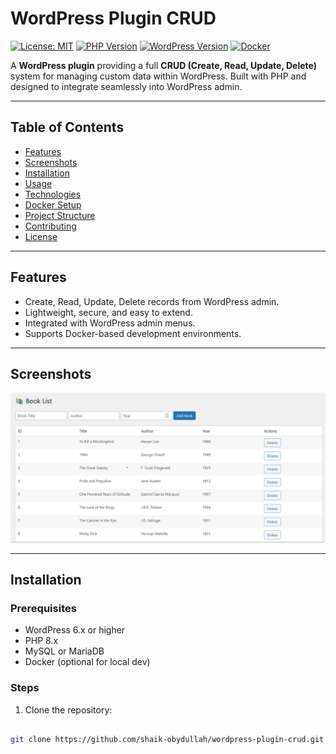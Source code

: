 # WordPress Plugin CRUD

[![License: MIT](https://img.shields.io/badge/License-MIT-blue.svg)](LICENSE)
[![PHP Version](https://img.shields.io/badge/PHP-8.4-blue)](https://www.php.net/)
[![WordPress Version](https://img.shields.io/badge/WordPress-6.x-green)](https://wordpress.org/)
[![Docker](https://img.shields.io/badge/Docker-Ready-blue.svg)](https://www.docker.com/)

A **WordPress plugin** providing a full **CRUD (Create, Read, Update, Delete)** system for managing custom data within WordPress. Built with PHP and designed to integrate seamlessly into WordPress admin.

---

## Table of Contents

- [Features](#features)  
- [Screenshots](#screenshots)  
- [Installation](#installation)  
- [Usage](#usage)  
- [Technologies](#technologies)  
- [Docker Setup](#docker-setup)  
- [Project Structure](#project-structure)  
- [Contributing](#contributing)  
- [License](#license)  

---

## Features

- Create, Read, Update, Delete records from WordPress admin.  
- Lightweight, secure, and easy to extend.  
- Integrated with WordPress admin menus.  
- Supports Docker-based development environments.  

---

## Screenshots

![Book List](https://github.com/shaik-obydullah/wordpress-plugin-crud/blob/main/Book%20List.png?raw=true)

---

## Installation

### Prerequisites

- WordPress 6.x or higher  
- PHP 8.x  
- MySQL or MariaDB  
- Docker (optional for local dev)  

### Steps

1. Clone the repository:

```bash

git clone https://github.com/shaik-obydullah/wordpress-plugin-crud.git

